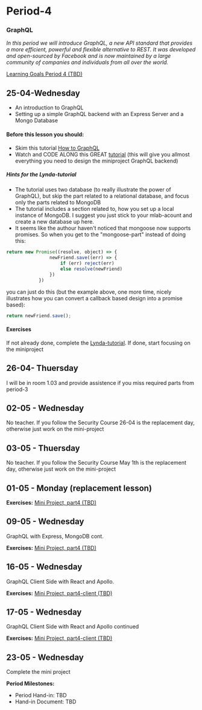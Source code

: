 # Period-4 
### GraphQL

*In this period we will introduce GraphQL, a new API standard that provides a more efficient, powerful and flexible alternative to REST. It was developed and open-sourced by Facebook and is now maintained by a large community of companies and individuals from all over the world.*

[Learning Goals Period 4 (TBD)]()

## 25-04-Wednesday
* An introduction to GraphQL
* Setting up a simple GraphQL backend with an Express Server and a Mongo Database

#### Before this lesson you should:

- Skim this tutorial [How to GraphQL]( https://www.howtographql.com/)
- Watch and CODE ALONG this GREAT [tutorial](https://www.lynda.com/GraphQL-tutorials/GraphQL-Essential-Training/614315-2.html) (this will give you allmost everything you need to design the miniproject GraphQL backend)
##### Hints for the Lynda-tutorial
- The tutorial uses two database (to really illustrate the power of GraphQL), but skip the part related to a relational database, and focus only the parts related to MongoDB
- The tutorial includes a section related to, how you set up a local instance of MongoDB. I suggest you just stick to your mlab-acount and create a new database up here.
- It seems like the authour haven't noticed that mongoose now supports promises. So when you get to the "mongoose-part" instead of doing this:
````javascript
return new Promise((resolve, object) => {
                newFriend.save((err) => {
                    if (err) reject(err)
                    else resolve(newFriend)
                })
            }) 
````
you can just do this (but the example above, one more time, nicely illustrates how you can convert a callback based design into a promise based):

````javascript 
return newFriend.save();
````


#### Exercises
If not already done, complete the  [Lynda-tutorial](https://www.lynda.com/GraphQL-tutorials/GraphQL-Essential-Training/614315-2.html).
If done, start focusing on the miniproject

## 26-04- Thuersday

I will be in room 1.03 and provide assistence if you miss required parts from period-3

## 02-05 - Wednesday
No teacher. If you follow the Security Course 26-04 is the replacement day, otherwise just work on the mini-project
## 03-05 - Thuersday
No teacher. If you follow the Security Course May 1th is the replacement day, otherwise just work on the mini-project


## 01-05 - Monday (replacement lesson)

**Exercises:** 
[Mini Project, part4 (TBD)](#)

## 09-05 - Wednesday
GraphQL with Express, MongoDB cont. 

**Exercises:** 
[Mini Project, part4 (TBD)](#)

## 16-05 - Wednesday
GraphQL Client Side with React and Apollo. 

**Exercises:** 
[Mini Project, part4-client (TBD)](#)

## 17-05 - Wednesday
GraphQL Client Side with React and Apollo continued 

**Exercises:** 
[Mini Project, part4-client (TBD)](#)

## 23-05 - Wednesday
Complete the mini project

**Period Milestones:**
* Period Hand-in: TBD
* Hand-in Document: TBD

